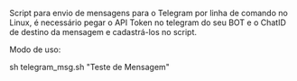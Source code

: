 Script para envio de mensagens para o Telegram por linha de comando no Linux, é necessário pegar o API Token no telegram do seu BOT e o ChatID de destino da mensagem e cadastrá-los no script.

Modo de uso:

sh telegram_msg.sh "Teste de Mensagem"
